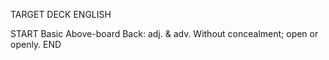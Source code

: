 TARGET DECK
ENGLISH

START
Basic
Above-board
Back: adj. & adv. Without concealment; open or openly.
END
